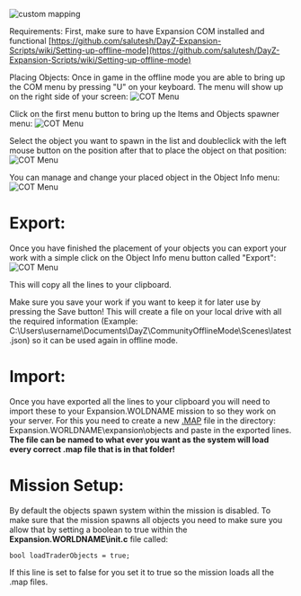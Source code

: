 ![custom mapping](https://i.imgur.com/af8WSDT.jpg)

Requirements:
First, make sure to have Expansion COM installed and functional
[https://github.com/salutesh/DayZ-Expansion-Scripts/wiki/Setting-up-offline-mode](https://github.com/salutesh/DayZ-Expansion-Scripts/wiki/Setting-up-offline-mode)

Placing Objects:
Once in game in the offline mode you are able to bring up the COM menu by pressing "U" on your keyboard.
The menu will show up on the right side of your screen:
![COT Menu](https://i.imgur.com/a9LJ2W8.jpg)

Click on the first menu button to bring up the Items and Objects spawner menu:
![COT Menu](https://i.imgur.com/7fSgnx5.jpg)

Select the object you want to spawn in the list and doubleclick with the left mouse button on the position after that
to place the object on that position:
![COT Menu](https://i.imgur.com/K02pMDU.jpg)

You can manage and change your placed object in the Object Info menu:
![COT Menu](https://i.imgur.com/VduEw2o.jpg)

# Export:
Once you have finished the placement of your objects you can export your work with a simple click on the Object Info menu button called "Export":
![COT Menu](https://i.imgur.com/hqS0Ugt.jpg)

This will copy all the lines to your clipboard.

Make sure you save your work if you want to keep it for later use by pressing the Save button!
This will create a file on your local drive with all the required information
(Example: C:\Users\username\Documents\DayZ\CommunityOfflineMode\Scenes\latest.json) so it can be used again in offline mode.

# Import:
Once you have exported all the lines to your clipboard you will need to import these to your Expansion.WOLDNAME mission to so they work on your server.
For this you need to create a new [.MAP](https://en.wikipedia.org/wiki/MAP_(file_format)) file in the directory:
Expansion.WORLDNAME\expansion\objects and paste in the exported lines. 
**The file can be named to what ever you want as the system will load every correct .map file that is in that folder!**

# Mission Setup:
By default the objects spawn system within the mission is disabled. 
To make sure that the mission spawns all objects you need to make sure you allow that by setting a boolean to true within the **Expansion.WORLDNAME\init.c** file called:

`bool loadTraderObjects = true;`

If this line is set to false for you set it to true so the mission loads all the .map files.